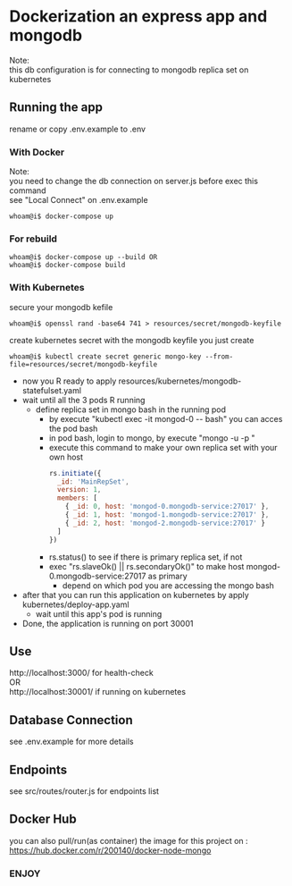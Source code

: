 # Dockerization an express app and mongodb

Note: <br />
this db configuration is for connecting to mongodb replica set on kubernetes <br />

## Running the app

rename or copy .env.example to .env

### With Docker

Note:<br />
you need to change the db connection on server.js before exec this command<br />
see "Local Connect" on .env.example<br />

```console
whoam@i$ docker-compose up
```

### For rebuild

```console
whoam@i$ docker-compose up --build OR
whoam@i$ docker-compose build
```

### With Kubernetes

secure your mongodb kefile <br />

```console
whoam@i$ openssl rand -base64 741 > resources/secret/mongodb-keyfile
```

create kubernetes secret with the mongodb keyfile you just create <br />

```console
whoam@i$ kubectl create secret generic mongo-key --from-file=resources/secret/mongodb-keyfile
```

- now you R ready to apply resources/kubernetes/mongodb-statefulset.yaml
- wait until all the 3 pods R running
  - define replica set in mongo bash in the running pod
    - by execute "kubectl exec -it mongod-0 -- bash" you can acces the pod bash
    - in pod bash, login to mongo, by execute "mongo -u <username> -p <password>"
    - execute this command to make your own replica set with your own host
      ```javascript
      rs.initiate({
        _id: 'MainRepSet',
        version: 1,
        members: [
          { _id: 0, host: 'mongod-0.mongodb-service:27017' },
          { _id: 1, host: 'mongod-1.mongodb-service:27017' },
          { _id: 2, host: 'mongod-2.mongodb-service:27017' }
        ]
      })
      ```
    - rs.status() to see if there is primary replica set, if not
    - exec "rs.slaveOk() || rs.secondaryOk()" to make host mongod-0.mongodb-service:27017 as primary
      - depend on which pod you are accessing the mongo bash
- after that you can run this application on kubernetes by apply kubernetes/deploy-app.yaml
  - wait until this app's pod is running
- Done, the application is running on port 30001

## Use

http://localhost:3000/ for health-check <br />
OR <br />
http://localhost:30001/ if running on kubernetes

## Database Connection

see .env.example for more details

## Endpoints

see src/routes/router.js for endpoints list

## Docker Hub

you can also pull/run(as container) the image for this project on : https://hub.docker.com/r/200140/docker-node-mongo

### ENJOY
